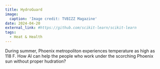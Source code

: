 ```yaml
---
title: HydroGuard
image:
  caption: 'Image credit: TVBIZZ Magazine'
date: 2024-04-20
external_link: #https://github.com/scikit-learn/scikit-learn
tags:
  - Heat & Health
---
```


During summer, Phoenix metropoliton experiences temperature as high as 118 F. How AI can help the people who work under the scorching Phoenix sun without proper hudration?

<!--more-->
